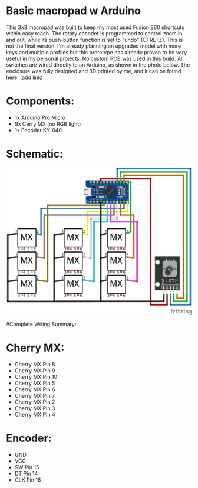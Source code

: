 # Basic macropad w Arduino
This 3x3 macropad was built to keep my most used Fusion 360 shortcuts within easy reach. The rotary encoder is programmed to control zoom in and out, while its push-button function is set to "undo" (CTRL+Z).
This is not the final version. I'm already planning an upgraded model with more keys and multiple profiles but this prototype has already proven to be very useful in my personal projects.
No custom PCB was used in this build. All switches are wired directly to an Arduino, as shown in the photo below. The enclosure was fully designed and 3D printed by me, and it can be found here: (add link)

# Components:
- 1x Arduino Pro Micro
- 9x Cerry MX (no RGB light)
- 1x Encoder KY-040

# Schematic:
![Schema del Macropad](Schematic.jpg)

#Complete Wiring Summary:

# Cherry MX:
- Cherry MX Pin 8
- Cherry MX Pin 9
- Cherry MX Pin 10
- Cherry MX Pin 5
- Cherry MX Pin 6
- Cherry MX Pin 7
- Cherry MX Pin 2
- Cherry MX Pin 3
- Cherry MX Pin 4

# Encoder:
- GND
- VCC
- SW Pin 15
- DT Pin 14
- CLK Pin 16
